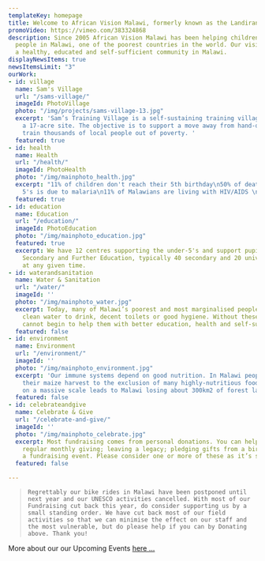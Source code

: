 ```yaml
---
templateKey: homepage
title: Welcome to African Vision Malawi, formerly known as the Landirani Trust
promoVideo: https://vimeo.com/383324868
description: Since 2005 African Vision Malawi has been helping children and vulnerable
  people in Malawi, one of the poorest countries in the world. Our vision is to see
  a healthy, educated and self-sufficient community in Malawi.
displayNewsItems: true
newsItemsLimit: "3"
ourWork:
- id: village
  name: Sam's Village
  url: "/sams-village/"
  imageId: PhotoVillage
  photo: "/img/projects/sams-village-13.jpg"
  excerpt: 'Sam’s Training Village is a self-sustaining training village, built on
    a 17-acre site. The objective is to support a move away from hand-outs and to
    train thousands of local people out of poverty. '
  featured: true
- id: health
  name: Health
  url: "/health/"
  imageId: PhotoHealth
  photo: "/img/mainphoto_health.jpg"
  excerpt: "11% of children don't reach their 5th birthday\n50% of deaths of under
    5's is due to malaria\n11% of Malawians are living with HIV/AIDS \n(WHO 2009)"
  featured: true
- id: education
  name: Education
  url: "/education/"
  imageId: PhotoEducation
  photo: "/img/mainphoto_education.jpg"
  featured: true
  excerpt: We have 12 centres supporting the under-5's and support pupils in Primary,
    Secondary and Further Education, typically 40 secondary and 20 university students
    at any given time.
- id: waterandsanitation
  name: Water & Sanitation
  url: "/water/"
  imageId: ''
  photo: "/img/mainphoto_water.jpg"
  excerpt: Today, many of Malawi’s poorest and most marginalised people don’t have
    clean water to drink, decent toilets or good hygiene. Without these basics, we
    cannot begin to help them with better education, health and self-sufficiency.
  featured: false
- id: environment
  name: Environment
  url: "/environment/"
  imageId: ''
  photo: "/img/mainphoto_environment.jpg"
  excerpt: 'Our immune systems depend on good nutrition. In Malawi people depend on
    their maize harvest to the exclusion of many highly-nutritious foods. Deforestation
    on a massive scale leads to Malawi losing about 300km2 of forest land every year. '
  featured: false
- id: celebrateandgive
  name: Celebrate & Give
  url: "/celebrate-and-give/"
  imageId: ''
  photo: "/img/mainphoto_celebrate.jpg"
  excerpt: Most fundraising comes from personal donations. You can help us through
    regular monthly giving; leaving a legacy; pledging gifts from a birthday; or running
    a fundraising event. Please consider one or more of these as it’s so easy to help.
  featured: false

---
```

>     Regrettably our bike rides in Malawi have been postponed until next year and our UNESCO activities cancelled. With most of our Fundraising cut back this year, do consider supporting us by a small standing order. We have cut back most of our field activities so that we can minimise the effect on our staff and the most vulnerable, but do please help if you can by Donating above. Thank you!

More about our our Upcoming Events [here ...](/events/ "View events")